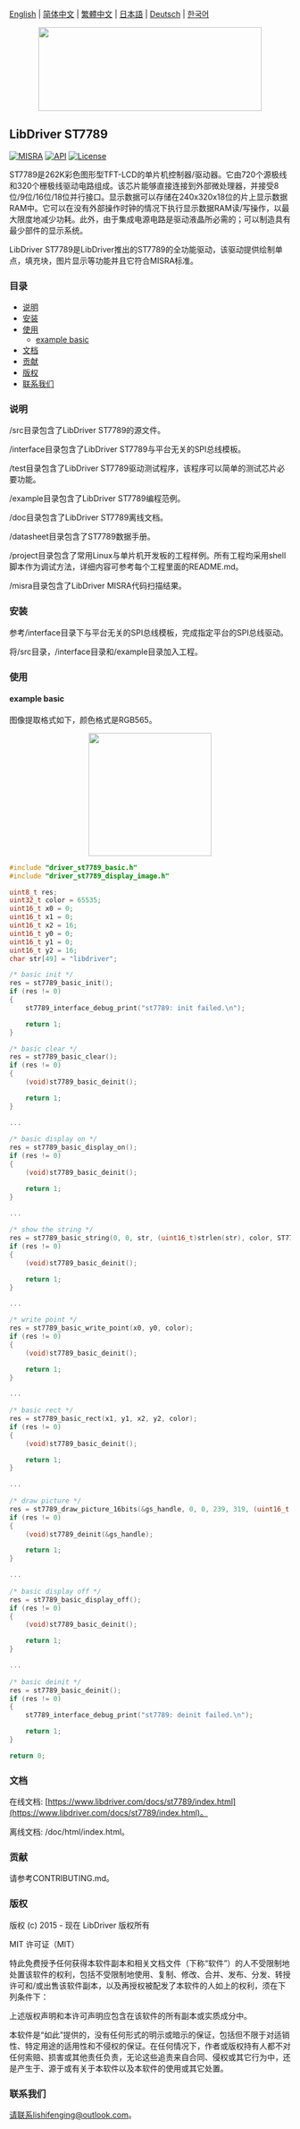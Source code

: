 [English](/README.md) | [ 简体中文](/README_zh-Hans.md) | [繁體中文](/README_zh-Hant.md) | [日本語](/README_ja.md) | [Deutsch](/README_de.md) | [한국어](/README_ko.md)

<div align=center>
<img src="/doc/image/logo.svg" width="400" height="150"/>
</div>

## LibDriver ST7789

[![MISRA](https://img.shields.io/badge/misra-compliant-brightgreen.svg)](/misra/README.md) [![API](https://img.shields.io/badge/api-reference-blue.svg)](https://www.libdriver.com/docs/st7789/index.html) [![License](https://img.shields.io/badge/license-MIT-brightgreen.svg)](/LICENSE)

ST7789是262K彩色图形型TFT-LCD的单片机控制器/驱动器。它由720个源极线和320个栅极线驱动电路组成。该芯片能够直接连接到外部微处理器，并接受8位/9位/16位/18位并行接口。显示数据可以存储在240x320x18位的片上显示数据RAM中。它可以在没有外部操作时钟的情况下执行显示数据RAM读/写操作，以最大限度地减少功耗。此外，由于集成电源电路是驱动液晶所必需的；可以制造具有最少部件的显示系统。

LibDriver ST7789是LibDriver推出的ST7789的全功能驱动，该驱动提供绘制单点，填充块，图片显示等功能并且它符合MISRA标准。

### 目录

  - [说明](#说明)
  - [安装](#安装)
  - [使用](#使用)
    - [example basic](#example-basic)
  - [文档](#文档)
  - [贡献](#贡献)
  - [版权](#版权)
  - [联系我们](#联系我们)

### 说明

/src目录包含了LibDriver ST7789的源文件。

/interface目录包含了LibDriver ST7789与平台无关的SPI总线模板。

/test目录包含了LibDriver ST7789驱动测试程序，该程序可以简单的测试芯片必要功能。

/example目录包含了LibDriver ST7789编程范例。

/doc目录包含了LibDriver ST7789离线文档。

/datasheet目录包含了ST7789数据手册。

/project目录包含了常用Linux与单片机开发板的工程样例。所有工程均采用shell脚本作为调试方法，详细内容可参考每个工程里面的README.md。

/misra目录包含了LibDriver MISRA代码扫描结果。

### 安装

参考/interface目录下与平台无关的SPI总线模板，完成指定平台的SPI总线驱动。

将/src目录，/interface目录和/example目录加入工程。

### 使用

#### example basic

图像提取格式如下，颜色格式是RGB565。

<div align=center>
<img src="/doc/image/image_format.svg" width="220" height="220"/>
</div>

```C
#include "driver_st7789_basic.h"
#include "driver_st7789_display_image.h"

uint8_t res;
uint32_t color = 65535;
uint16_t x0 = 0;
uint16_t x1 = 0;
uint16_t x2 = 16;
uint16_t y0 = 0;
uint16_t y1 = 0;
uint16_t y2 = 16;
char str[49] = "libdriver";

/* basic init */
res = st7789_basic_init();
if (res != 0)
{
    st7789_interface_debug_print("st7789: init failed.\n");

    return 1;
}

/* basic clear */
res = st7789_basic_clear();
if (res != 0)
{
    (void)st7789_basic_deinit();

    return 1;
}

...
    
/* basic display on */
res = st7789_basic_display_on();
if (res != 0)
{
    (void)st7789_basic_deinit();

    return 1;
}

...
    
/* show the string */
res = st7789_basic_string(0, 0, str, (uint16_t)strlen(str), color, ST7789_FONT_16);
if (res != 0)
{
    (void)st7789_basic_deinit();

    return 1;
}

...

/* write point */
res = st7789_basic_write_point(x0, y0, color);
if (res != 0)
{
    (void)st7789_basic_deinit();

    return 1;
}

...
    
/* basic rect */
res = st7789_basic_rect(x1, y1, x2, y2, color);
if (res != 0)
{
    (void)st7789_basic_deinit();

    return 1;
}

...
    
/* draw picture */
res = st7789_draw_picture_16bits(&gs_handle, 0, 0, 239, 319, (uint16_t *)gsc_image);
if (res != 0)
{
    (void)st7789_deinit(&gs_handle);

    return 1;
}

...
    
/* basic display off */
res = st7789_basic_display_off();
if (res != 0)
{
    (void)st7789_basic_deinit();

    return 1;
}

...
    
/* basic deinit */
res = st7789_basic_deinit();
if (res != 0)
{
    st7789_interface_debug_print("st7789: deinit failed.\n");

    return 1;
}

return 0;
```

### 文档

在线文档: [https://www.libdriver.com/docs/st7789/index.html](https://www.libdriver.com/docs/st7789/index.html)。

离线文档: /doc/html/index.html。

### 贡献

请参考CONTRIBUTING.md。

### 版权

版权 (c) 2015 - 现在 LibDriver 版权所有

MIT 许可证（MIT）

特此免费授予任何获得本软件副本和相关文档文件（下称“软件”）的人不受限制地处置该软件的权利，包括不受限制地使用、复制、修改、合并、发布、分发、转授许可和/或出售该软件副本，以及再授权被配发了本软件的人如上的权利，须在下列条件下：

上述版权声明和本许可声明应包含在该软件的所有副本或实质成分中。

本软件是“如此”提供的，没有任何形式的明示或暗示的保证，包括但不限于对适销性、特定用途的适用性和不侵权的保证。在任何情况下，作者或版权持有人都不对任何索赔、损害或其他责任负责，无论这些追责来自合同、侵权或其它行为中，还是产生于、源于或有关于本软件以及本软件的使用或其它处置。

### 联系我们

请联系lishifenging@outlook.com。